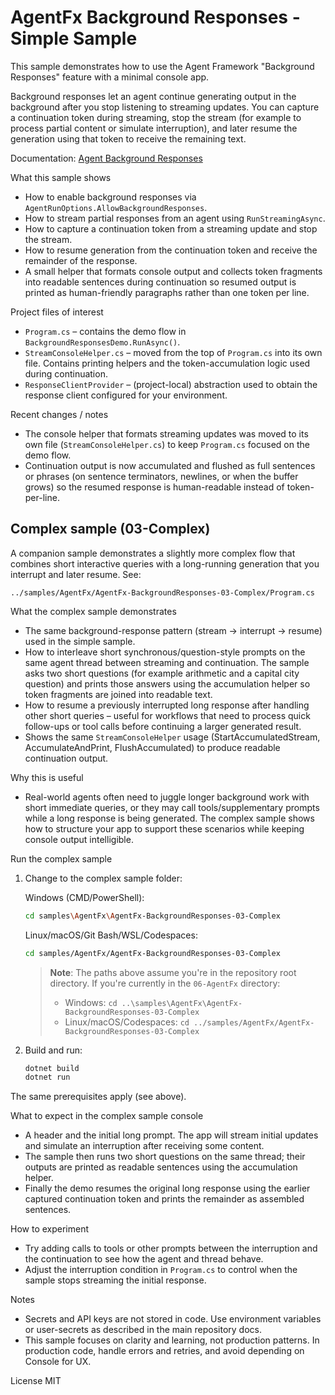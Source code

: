 # AgentFx Background Responses - Simple Sample

This sample demonstrates how to use the Agent Framework "Background Responses" feature with a minimal console app.

Background responses let an agent continue generating output in the background after you stop listening to streaming updates. You can capture a continuation token during streaming, stop the stream (for example to process partial content or simulate interruption), and later resume the generation using that token to receive the remaining text.

Documentation: [Agent Background Responses](https://learn.microsoft.com/agent-framework/user-guide/agents/agent-background-responses)

What this sample shows

- How to enable background responses via `AgentRunOptions.AllowBackgroundResponses`.
- How to stream partial responses from an agent using `RunStreamingAsync`.
- How to capture a continuation token from a streaming update and stop the stream.
- How to resume generation from the continuation token and receive the remainder of the response.
- A small helper that formats console output and collects token fragments into readable sentences during continuation so resumed output is printed as human-friendly paragraphs rather than one token per line.

Project files of interest

- `Program.cs` – contains the demo flow in `BackgroundResponsesDemo.RunAsync()`.
- `StreamConsoleHelper.cs` – moved from the top of `Program.cs` into its own file. Contains printing helpers and the token-accumulation logic used during continuation.
- `ResponseClientProvider` – (project-local) abstraction used to obtain the response client configured for your environment.

Recent changes / notes

- The console helper that formats streaming updates was moved to its own file (`StreamConsoleHelper.cs`) to keep `Program.cs` focused on the demo flow.
- Continuation output is now accumulated and flushed as full sentences or phrases (on sentence terminators, newlines, or when the buffer grows) so the resumed response is human-readable instead of token-per-line.

## Complex sample (03-Complex)

A companion sample demonstrates a slightly more complex flow that combines short interactive queries with a long-running generation that you interrupt and later resume. See:

`../samples/AgentFx/AgentFx-BackgroundResponses-03-Complex/Program.cs`

What the complex sample demonstrates

- The same background-response pattern (stream → interrupt → resume) used in the simple sample.
- How to interleave short synchronous/question-style prompts on the same agent thread between streaming and continuation. The sample asks two short questions (for example arithmetic and a capital city question) and prints those answers using the accumulation helper so token fragments are joined into readable text.
- How to resume a previously interrupted long response after handling other short queries – useful for workflows that need to process quick follow-ups or tool calls before continuing a larger generated result.
- Shows the same `StreamConsoleHelper` usage (StartAccumulatedStream, AccumulateAndPrint, FlushAccumulated) to produce readable continuation output.

Why this is useful

- Real-world agents often need to juggle longer background work with short immediate queries, or they may call tools/supplementary prompts while a long response is being generated. The complex sample shows how to structure your app to support these scenarios while keeping console output intelligible.

Run the complex sample

1. Change to the complex sample folder:

   Windows (CMD/PowerShell):
   ```bash
   cd samples\AgentFx\AgentFx-BackgroundResponses-03-Complex
   ```
   
   Linux/macOS/Git Bash/WSL/Codespaces:
   ```bash
   cd samples/AgentFx/AgentFx-BackgroundResponses-03-Complex
   ```

   > **Note**: The paths above assume you're in the repository root directory. If you're currently in the `06-AgentFx` directory:
   > - Windows: `cd ..\samples\AgentFx\AgentFx-BackgroundResponses-03-Complex`
   > - Linux/macOS/Codespaces: `cd ../samples/AgentFx/AgentFx-BackgroundResponses-03-Complex`

2. Build and run:

   ```bash
   dotnet build
   dotnet run
   ```

The same prerequisites apply (see above).

What to expect in the complex sample console

- A header and the initial long prompt. The app will stream initial updates and simulate an interruption after receiving some content.
- The sample then runs two short questions on the same thread; their outputs are printed as readable sentences using the accumulation helper.
- Finally the demo resumes the original long response using the earlier captured continuation token and prints the remainder as assembled sentences.

How to experiment

- Try adding calls to tools or other prompts between the interruption and the continuation to see how the agent and thread behave.
- Adjust the interruption condition in `Program.cs` to control when the sample stops streaming the initial response.

Notes

- Secrets and API keys are not stored in code. Use environment variables or user-secrets as described in the main repository docs.
- This sample focuses on clarity and learning, not production patterns. In production code, handle errors and retries, and avoid depending on Console for UX.

License
MIT
